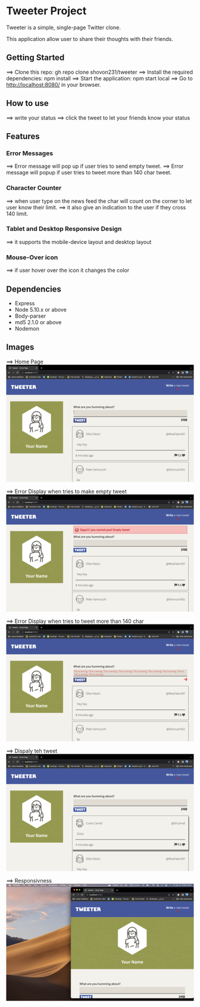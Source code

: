 # Tweeter Project

Tweeter is a simple, single-page Twitter clone.

This application allow user to share their thoughts with their friends.

## Getting Started

==> Clone this repo: gh repo clone shovon231/tweeter
==> Install the required dependencies: npm install
==> Start the application: npm start local
==> Go to <http://localhost:8080/> in your browser.

## How to use

==> write your status
==> click the tweet to let your friends know your status

## Features

### Error Messages

==> Error message will pop up if user tries to send empty tweet.
==> Error message will popup if user tries to tweet more than 140 char tweet.

### Character Counter

==> when user type on the news feed the char will count on the corner to let user know their limit.
==> it also give an indication to the user if they cross 140 limit.

### Tablet and Desktop Responsive Design

==> it supports the mobile-device layout and desktop layout

### Mouse-Over icon

==> if user hover over the icon it changes the color

## Dependencies

- Express
- Node 5.10.x or above
- Body-parser
- md5 2.1.0 or above
- Nodemon

## Images

==> Home Page
!["Screenshot of URLs page"](https://github.com/shovon231/tweeter/blob/master/docs/Home1.png?raw=true)

==> Error Display when tries to make empty tweet
!["Screenshot of URLs page"](https://github.com/shovon231/tweeter/blob/master/docs/error1.png?raw=true)

==> Error Display when tries to tweet more than 140 char
!["Screenshot of URLs page"](https://github.com/shovon231/tweeter/blob/master/docs/error2.png?raw=true)

==> Dispaly teh tweet
!["Screenshot of URLs page"](https://github.com/shovon231/tweeter/blob/master/docs/tweet.png?raw=true)

==> Responsivness
!["Screenshot of URLs page"](https://github.com/shovon231/tweeter/blob/master/docs/responsive.png?raw=true)
